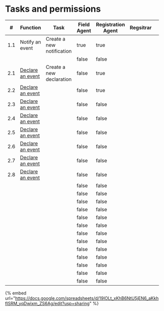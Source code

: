 # Tasks and permissions

<table><thead><tr><th>#</th><th>Function</th><th>Task</th><th data-type="checkbox">Field Agent</th><th data-type="checkbox">Registration Agent</th><th>Regsitrar</th><th></th></tr></thead><tbody><tr><td>1.1</td><td>Notify an event</td><td>Create a new notification</td><td>true</td><td>true</td><td></td><td></td></tr><tr><td></td><td></td><td></td><td>false</td><td>false</td><td></td><td></td></tr><tr><td>2.1</td><td><a href="functional-architecture/core-functions/declare-an-event.md">Declare an event</a></td><td>Create a new declaration</td><td>false</td><td>true</td><td></td><td></td></tr><tr><td>2.2</td><td><a href="functional-architecture/core-functions/declare-an-event.md">Declare an event</a></td><td></td><td>false</td><td>true</td><td></td><td></td></tr><tr><td>2.3</td><td><a href="functional-architecture/core-functions/declare-an-event.md">Declare an event</a></td><td></td><td>false</td><td>false</td><td></td><td></td></tr><tr><td>2.4</td><td><a href="functional-architecture/core-functions/declare-an-event.md">Declare an event</a></td><td></td><td>false</td><td>false</td><td></td><td></td></tr><tr><td>2.5</td><td><a href="functional-architecture/core-functions/declare-an-event.md">Declare an event</a></td><td></td><td>false</td><td>false</td><td></td><td></td></tr><tr><td>2.6</td><td><a href="functional-architecture/core-functions/declare-an-event.md">Declare an event</a></td><td></td><td>false</td><td>false</td><td></td><td></td></tr><tr><td>2.7</td><td><a href="functional-architecture/core-functions/declare-an-event.md">Declare an event</a></td><td></td><td>false</td><td>false</td><td></td><td></td></tr><tr><td>2.8</td><td><a href="functional-architecture/core-functions/declare-an-event.md">Declare an event</a></td><td></td><td>false</td><td>false</td><td></td><td></td></tr><tr><td></td><td></td><td></td><td>false</td><td>false</td><td></td><td></td></tr><tr><td></td><td></td><td></td><td>false</td><td>false</td><td></td><td></td></tr><tr><td></td><td></td><td></td><td>false</td><td>false</td><td></td><td></td></tr><tr><td></td><td></td><td></td><td>false</td><td>false</td><td></td><td></td></tr><tr><td></td><td></td><td></td><td>false</td><td>false</td><td></td><td></td></tr><tr><td></td><td></td><td></td><td>false</td><td>false</td><td></td><td></td></tr><tr><td></td><td></td><td></td><td>false</td><td>false</td><td></td><td></td></tr><tr><td></td><td></td><td></td><td>false</td><td>false</td><td></td><td></td></tr><tr><td></td><td></td><td></td><td>false</td><td>false</td><td></td><td></td></tr><tr><td></td><td></td><td></td><td>false</td><td>false</td><td></td><td></td></tr><tr><td></td><td></td><td></td><td>false</td><td>false</td><td></td><td></td></tr><tr><td></td><td></td><td></td><td>false</td><td>false</td><td></td><td></td></tr><tr><td></td><td></td><td></td><td>false</td><td>false</td><td></td><td></td></tr></tbody></table>









{% embed url="https://docs.google.com/spreadsheets/d/19IOLt_xKhB6NtU5jEN6_aKkhfISRM_yqDwixm_ZS6Ag/edit?usp=sharing" %}



